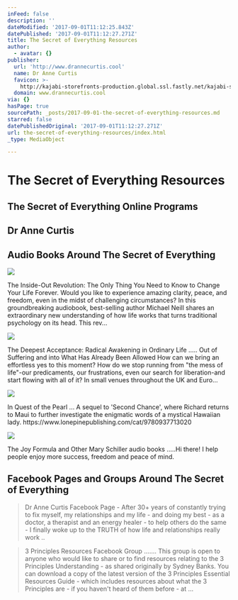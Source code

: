```yaml
---
inFeed: false
description: ''
dateModified: '2017-09-01T11:12:25.843Z'
datePublished: '2017-09-01T11:12:27.271Z'
title: The Secret of Everything Resources
author:
  - avatar: {}
publisher:
  url: 'http://www.drannecurtis.cool'
  name: Dr Anne Curtis
  favicon: >-
    http://kajabi-storefronts-production.global.ssl.fastly.net/kajabi-storefronts-production/themes/225191/assets/favicon.png?1502566490767526?v=2
  domain: www.drannecurtis.cool
via: {}
hasPage: true
sourcePath: _posts/2017-09-01-the-secret-of-everything-resources.md
starred: false
datePublishedOriginal: '2017-09-01T11:12:27.271Z'
url: the-secret-of-everything-resources/index.html
_type: MediaObject

---
```

# The Secret of Everything Resources

## The Secret of Everything Online Programs

<article style=""><h1>Dr Anne Curtis</h1></article>

## Audio Books Around The Secret of Everything

<article style=""><img src="https://s3-us-west-2.amazonaws.com/the-grid-img/p/b4caf0ae2444170d3525b53a044b51e4ed582d8b.jpg" /><p>The Inside-Out Revolution: The Only Thing You Need to Know to Change Your Life Forever.
  Would you like to experience amazing clarity, peace, and freedom, even in the midst of challenging circumstances? In this groundbreaking audiobook, best-selling author Michael Neill shares an extraordinary new understanding of how life works that turns traditional psychology on its head. This rev...</p></article>

<article style=""><img src="https://s3-us-west-2.amazonaws.com/the-grid-img/p/208677be8b784c6638b1755cd33b7ed827889860.jpg" /><p>The Deepest Acceptance: Radical Awakening in Ordinary Life ..... Out of Suffering and into What Has Already Been Allowed How can we bring an effortless yes to this moment? How do we stop running from "the mess of life"-our predicaments, our frustrations, even our search for liberation-and start flowing with all of it? In small venues throughout the UK and Euro...</p></article>

<article style=""><img src="https://s3-us-west-2.amazonaws.com/the-grid-img/p/44fa8e7394ae8709c5dd47627ec2a8e7f7bf1d6c.php" /><p>In Quest of the Pearl ...  A sequel to 'Second Chance', where Richard returns to Maui to further investigate the enigmatic words of a mystical Hawaiian lady. https://www.lonepinepublishing.com/cat/9780937713020</p></article>

<article style=""><img src="https://s3-us-west-2.amazonaws.com/the-grid-img/p/b48c792f70d89699323e5bf73b01a3475dc3a743.jpg" /><p>The Joy Formula and Other Mary Schiller audio books .....Hi there! I help people enjoy more success, freedom and peace of mind. </p></article>

## Facebook Pages and Groups Around The Secret of Everything

> Dr Anne Curtis Facebook Page - After 30+ years of constantly trying to fix myself, my relationships and my life - and doing my best - as a doctor, a therapist and an energy healer - to help others do the same - I finally woke up to the TRUTH of how life and relationships really work ..

> 3 Principles Resources Facebook Group ....... This group is open to anyone who would like to share or to find resources relating to the 3 Principles Understanding - as shared originally by Sydney Banks. You can download a copy of the latest version of the 3 Principles Essential Resources Guide - which includes resources about what the 3 Principles are - if you haven't heard of them before - at ...